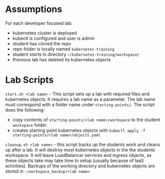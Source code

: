 # Assumptions
For each developer focused lab:
- kubernetes cluster is deployed
- kubectl is configured and user is admin
- student has cloned the repo
- repo folder is locally named `kubernetes-training`
- student starts in directory `~/kubernetes-training/workspace/`
- Previous lab has deleted its kubernetes objects

# Lab Scripts
`start.sh <lab name>` - This script sets up a lab with required files and kubernetes objects. It requires a lab name as a parameter. The lab name must correspond with a folder name under `starting-points/`. The script does the following:
- copy contents of `starting-points/<lab name>/workspace` to the student `workspace` folder.
- creates starting point kubernetes objects with `kubectl apply -f starting-points/<lab name>/objects.yaml`


`cleanup.sh <lab name>` - this script backs up the students work and cleans up after a lab. It will destroy most kubernetes objects in the the students workspace. It will leave LoadBalancer services and ingress objects, as these objects take may take time to setup (usually because of IaaS activities). Backups of the working directory and kubernetes objects are stored in `~/workspace_backup/<lab name>`
